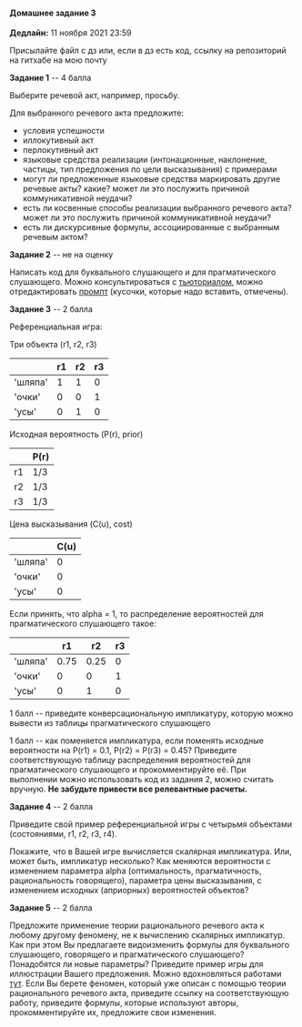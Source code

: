 #### Домашнее задание 3

**Дедлайн:** 11 ноября 2021 23:59

Присылайте файл с дз или, если в дз есть код, ссылку на репозиторий на гитхабе на мою почту

**Задание 1** -- 4 балла

Выберите речевой акт, например, просьбу.

Для выбранного речевого акта предложите:

+ условия успешности
+ иллокутивный акт
+ перлокутивный акт
+ языковые средства реализации (интонационные, наклонение, частицы, тип предложения по цели высказывания) с примерами
+ могут ли предложенные языковые средства маркировать другие речевые акты? какие? может ли это послужить причиной коммуникативной неудачи?
+ есть ли косвенные способы реализации выбранного речевого акта? может ли это послужить причиной коммуникативной неудачи?
+ есть ли дискурсивные формулы, ассоциированные с выбранным речевым актом?

**Задание 2** -- не на оценку

Написать код для буквального слушающего и для прагматического слушающего. Можно консультироваться с [тьюториалом](https://www.problang.org/chapters/01-introduction.html), можно отредактировать [промпт](https://github.com/dashapopova/FunctionalModelsCompLing/blob/main/HWs/HW3/hw3_prompt.ipynb) (кусочки, которые надо вставить, отмечены).

**Задание 3** -- 2 балла

Референциальная игра:

Три объекта (r1, r2, r3)

|        | r1         | r2  | r3 |
| ------------- |-------------| -----|------|
| 'шляпа'    | 1 | 1 | 0 |
| 'очки'     | 0     |   0 | 1|
| 'усы' | 0      |    1 | 0|

Исходная вероятность (P(r), prior)

|        | P(r)|
| ------------- |-------------|
| r1    | 1/3 | 
| r2     | 1/3     |  
| r3 | 1/3      |   

Цена высказывания (C(u), cost)

|        | C(u)|
| ------------- |-------------|
| 'шляпа'   | 0 | 
| 'очки'     | 0     |  
| 'усы' | 0      |   

Если принять, что alpha = 1, то распределение вероятностей для прагматического слушающего такое:

|        | r1         | r2  | r3 |
| ------------- |-------------| -----|------|
| 'шляпа'    | 0.75 | 0.25 | 0 |
| 'очки'     | 0     |   0 | 1|
| 'усы' | 0      |    1 | 0|

1 балл -- приведите конверсациональную импликатуру, которую можно вывести из таблицы прагматического слушающего

1 балл -- как поменяется импликатура, если поменять исходные вероятности на P(r1) = 0.1, P(r2) = P(r3) = 0.45? Приведите соответствующую таблицу распределения вероятностей для прагматического слушающего и прокомментируйте её. При выполнении можно использовать код из задания 2, можно считать вручную. **Не забудьте привести все релевантные расчеты.**

**Задание 4** -- 2 балла

Приведите свой пример референциальной игры с четырьмя объектами (состояниями, r1, r2, r3, r4).

Покажите, что в Вашей игре вычисляется скалярная импликатура. Или, может быть, импликатур несколько? Как меняются вероятности с изменением параметра alpha (оптимальность, прагматичность, рациональность говорящего), параметра цены высказывания, с изменением исходных (априорных) вероятностей объектов?

**Задание 5** -- 2 балла

Предложите применение теории рационального речевого акта к любому другому феномену, не к вычислению скалярных импликатур. Как при этом Вы предлагаете видоизменить формулы для буквального слушающего, говорящего и прагматического слушающего? Понадобятся ли новые параметры? Приведите пример игры для иллюстрации Вашего предложения. Можно вдохновляться работами [тут](https://www.problang.org/). Если Вы берете феномен, который уже описан с помощью теории рационального речевого акта, приведите ссылку на соответствующую работу, приведите формулы, которые используют авторы, прокомментируйте их, предложите свои изменения.
